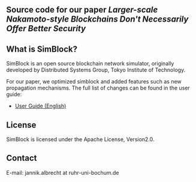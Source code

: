 ## Source code for our paper *Larger-scale Nakamoto-style Blockchains Don't Necessarily Offer Better Security*

## What is SimBlock?

SimBlock is an open source blockchain network simulator, originally developed by Distributed Systems Group, Tokyo Institute of Technology.

For our paper, we optimized simblock and added features such as new propagation mechanisms. The full list of changes can be found in the user guide:

- [User Guide (English)](https://github.com/RUB-InfSec/simblock/blob/master/docs/en/usage.md)



## License

SimBlock is licensed under the Apache License, Version2.0.

## Contact

E-mail: jannik.albrecht at ruhr-uni-bochum.de
